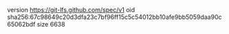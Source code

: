 version https://git-lfs.github.com/spec/v1
oid sha256:67c98649c20d3dfa23c7bf96ff15c5c54012bb10afe9bb5059daa90c65062bdf
size 6638
